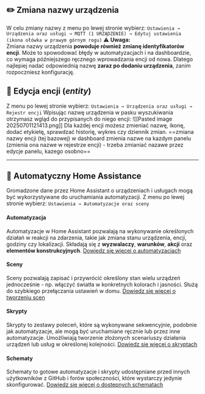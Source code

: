 ## ✏️ Zmiana nazwy urządzenia
W celu zmiany nazwy z menu po lewej stronie wybierz:
	`Ustawienia → Urządzenia oraz usługi → MQTT (1 URZĄDZENIE) → Edytuj ustawienia (ikona ołówka w prawym górnym rogu)`
⚠️ **Uwaga:**  
Zmiana nazwy urządzenia **powoduje również zmianę identyfikatorów encji**. Może to spowodować błędy w automatyzacjach i na dashboardzie, co wymaga późniejszego ręcznego wprowadzania encji od nowa. Dlatego najlepiej nadać odpowiednią nazwę **zaraz po dodaniu urządzenia**, zanim rozpoczniesz konfigurację.
## 🧾 Edycja encji (*entity*)
Z menu po lewej stronie wybierz:
	`Ustawienia → Urządzenia oraz usługi → Rejestr encji`
Wpisując nazwę urządzenia w pasku wyszukiwania otrzymasz wgląd do przypisanych do niego encji:
	![[Pasted image 20250701121413.png]]
Dla każdej encji możesz zmieniać nazwę, ikonę, dodać etykietę, sprawdzać historię, wykres czy dziennik zmian. 
==zmiana nazwy encji (tej bazowej) w dashboard zmienia nazwe na kazdym panelu (zmienia ona nazwe w rejestrze encji) - trzeba zmianiać nazawe przez edycje panelu, kazego osobno==

---
## 🤖 Automatyczny Home Assistance
Gromadzone dane przez Home Assistant o urządzeniach i usługach mogą być wykorzystywane do uruchamiania automatyzacji.
Z menu po lewej stronie wybierz:
	`Ustawienia → Automatyzacje oraz sceny`
#### Automatyzacja
Automatyzacje w Home Assistant pozwalają na wykonywanie określonych działań w reakcji na zdarzenia, takie jak zmiana stanu urządzenia, encji, godziny czy lokalizacji. 
Składają się z **wyzwalaczy**, **warunków**, **akcji** oraz **elementów konstrukcyjnych**.
[Dowiedz się więcej o automatyzacjach](https://www.home-assistant.io/docs/automation/editor/)
#### Sceny
Sceny pozwalają zapisać i przywrócić określony stan wielu urządzeń jednocześnie - np. włączyć światła w konkretnych kolorach i jasności. Służą do szybkiego przełączania ustawień w domu.
[Dowiedz się więcej o tworzeniu scen](https://www.home-assistant.io/docs/scene/)
#### Skrypty
Skrypty to zestawy poleceń, które są wykonywane sekwencyjnie, podobnie jak automatyzacje, ale mogą być uruchamiane ręcznie lub przez inne automatyzacje. Umożliwiają tworzenie złożonych scenariuszy działania urządzeń lub usług w określonej kolejności.
[Dowiedz się więcej o skryptach](https://www.home-assistant.io/docs/scripts/)
#### Schematy
Schematy to gotowe automatyzacje i skrypty udostępniane przed innych użytkowników z GitHub i forów społeczności, które wystarczy jedynie skonfigurować. 
[Dowiedz się więcej o dostępnych schematach](https://www.home-assistant.io/docs/blueprint/)

